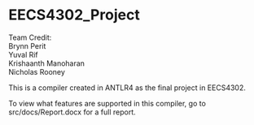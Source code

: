 # EECS4302_Project
Team Credit:<br />
Brynn Perit<br />
Yuval Rif<br />
Krishaanth Manoharan<br />
Nicholas Rooney<br />

This is a compiler created in ANTLR4 as the final project in EECS4302.

To view what features are supported in this compiler, go to src/docs/Report.docx for a full report.
